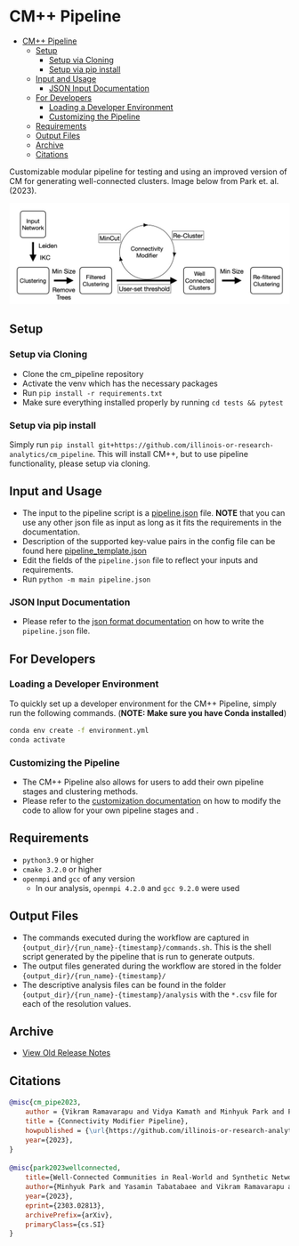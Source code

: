 # CM++ Pipeline

- [CM++ Pipeline](#cm-pipeline)
  - [Setup](#setup)
    - [Setup via Cloning](#setup-via-cloning)
    - [Setup via pip install](#setup-via-pip-install)
  - [Input and Usage](#input-and-usage)
    - [JSON Input Documentation](#json-input-documentation)
  - [For Developers](#for-developers)
    - [Loading a Developer Environment](#loading-a-developer-environment)
    - [Customizing the Pipeline](#customizing-the-pipeline)
  - [Requirements](#requirements)
  - [Output Files](#output-files)
  - [Archive](#archive)
  - [Citations](#citations)

Customizable modular pipeline for testing and using an improved version of CM for generating well-connected clusters. Image below from Park et. al. (2023).

![cm_pipeline Overview](figures/cm_pp_overview.png)

## Setup

### Setup via Cloning

- Clone the cm_pipeline repository
- Activate the venv which has the necessary packages
- Run `pip install -r requirements.txt`
- Make sure everything installed properly by running `cd tests && pytest`

### Setup via pip install

Simply run `pip install git+https://github.com/illinois-or-research-analytics/cm_pipeline`. This will install CM++, but to use pipeline functionality, please setup via cloning.

## Input and Usage

- The input to the pipeline script is a [pipeline.json](pipeline.json) file. **NOTE** that you can use any other json file as input as long as it fits the requirements in the documentation.
- Description of the supported key-value pairs in the config file can be found here [pipeline_template.json](docs/pipeline_template.json)
- Edit the fields of the `pipeline.json` file to reflect your inputs and requirements.
- Run `python -m main pipeline.json`

### JSON Input Documentation

- Please refer to the [json format documentation](docs/json_format.md) on how to write the `pipeline.json` file.

## For Developers

### Loading a Developer Environment

To quickly set up a developer environment for the CM++ Pipeline, simply run the following commands. (**NOTE: Make sure you have Conda installed**)

```bash
conda env create -f environment.yml
conda activate 
```

### Customizing the Pipeline

- The CM++ Pipeline also allows for users to add their own pipeline stages and clustering methods.
- Please refer to the [customization documentation](docs/pipeline_customization.md) on how to modify the code to allow for your own pipeline stages and .

## Requirements

- `python3.9` or higher
- `cmake 3.2.0` or higher
- `openmpi` and `gcc` of any version
  - In our analysis, `openmpi 4.2.0` and `gcc 9.2.0` were used

## Output Files

- The commands executed during the workflow are captured in `{output_dir}/{run_name}-{timestamp}/commands.sh`. This is the shell script generated by the pipeline that is run to generate outputs.
- The output files generated during the workflow are stored in the folder `{output_dir}/{run_name}-{timestamp}/`
- The descriptive analysis files can be found in the folder `{output_dir}/{run_name}-{timestamp}/analysis` with the `*.csv` file for each of the resolution values.

## Archive

- [View Old Release Notes](https://github.com/illinois-or-research-analytics/cm_pipeline/releases)

## Citations

```bibtex
@misc{cm_pipe2023,
    author = {Vikram Ramavarapu and Vidya Kamath and Minhyuk Park and Fabio Ayres and George Chacko},
    title = {Connectivity Modifier Pipeline},
    howpublished = {\url{https://github.com/illinois-or-research-analytics/cm_pipeline}},
    year={2023},
}

@misc{park2023wellconnected,
    title={Well-Connected Communities in Real-World and Synthetic Networks}, 
    author={Minhyuk Park and Yasamin Tabatabaee and Vikram Ramavarapu and Baqiao Liu and Vidya Kamath Pailodi and Rajiv Ramachandran and Dmitriy Korobskiy and Fabio Ayres and George Chacko and Tandy Warnow},
    year={2023},
    eprint={2303.02813},
    archivePrefix={arXiv},
    primaryClass={cs.SI}
}
```
